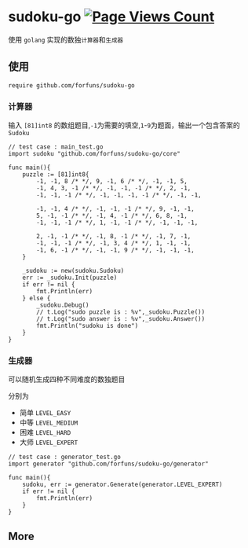 # sudoku-go [![Page Views Count](https://badges.toozhao.com/badges/01FT3Z973THHC20KF0D6MDQGWE/blue.svg)](https://badges.toozhao.com/stats/01FT3Z973THHC20KF0D6MDQGWE "Get your own page views count badge on badges.toozhao.com")

使用 `golang` 实现的数独`计算器`和`生成器`

## 使用

`require github.com/forfuns/sudoku-go`

### 计算器

输入 `[81]int8` 的数组题目,`-1`为需要的填空,`1`-`9`为题面，输出一个包含答案的 `Sudoku`

```golang
// test case : main_test.go
import sudoku "github.com/forfuns/sudoku-go/core"

func main(){
    puzzle := [81]int8{
		-1, -1, 8 /* */, 9, -1, 6 /* */, -1, -1, 5,
		-1, 4, 3, -1 /* */, -1, -1, -1 /* */, 2, -1,
		-1, -1, -1 /* */, -1, -1, -1, -1 /* */, -1, -1,

		-1, -1, 4 /* */, -1, -1, -1 /* */, 9, -1, -1,
		5, -1, -1 /* */, -1, 4, -1 /* */, 6, 8, -1,
		-1, -1, -1 /* */, 1, -1, -1 /* */, -1, -1, -1,

		2, -1, -1 /* */, -1, 8, -1 /* */, -1, 7, -1,
		-1, -1, -1 /* */, -1, 3, 4 /* */, 1, -1, -1,
		-1, 6, -1 /* */, -1, -1, 9 /* */, -1, -1, -1,
	}

	_sudoku := new(sudoku.Sudoku)
	err := _sudoku.Init(puzzle)
	if err != nil {
		fmt.Println(err)
	} else {
		_sudoku.Debug()
        // t.Log("sudo puzzle is : %v",_sudoku.Puzzle())
		// t.Log("sudo answer is : %v",_sudoku.Answer())
		fmt.Println("sudoku is done")
	}
}
```

### 生成器

可以随机生成四种不同难度的数独题目 

分别为
- 简单 `LEVEL_EASY`
- 中等 `LEVEL_MEDIUM`
- 困难 `LEVEL_HARD`
- 大师 `LEVEL_EXPERT`

```golang
// test case : generator_test.go
import generator "github.com/forfuns/sudoku-go/generator"

func main(){
    sudoku, err := generator.Generate(generator.LEVEL_EXPERT)
	if err != nil {
		fmt.Println(err)
	}
}
```

## More